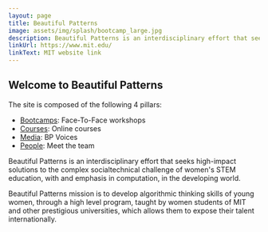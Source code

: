 ```yaml
---
layout: page
title: Beautiful Patterns
image: assets/img/splash/bootcamp_large.jpg 
description: Beautiful Patterns is an interdisciplinary effort that seeks high-impact solutions to the complex socialtechnical challenge of women's STEM education, with and emphasis in computation, in the developing world.
linkUrl: https://www.mit.edu/
linkText: MIT website link
---
```


## Welcome to Beautiful Patterns

The site is composed of the following 4 pillars:
- [Bootcamps](bootcamps.html): Face-To-Face workshops
- [Courses](courses.html): Online courses
- [Media](media.html): BP Voices 
- [People](people.html): Meet the team


Beautiful Patterns is an interdisciplinary effort that seeks high-impact solutions to the complex socialtechnical challenge of women's STEM education, with and emphasis in computation, in the developing world.

Beautiful Patterns mission is to develop algorithmic thinking skills of young women, through a high level program, taught by women students of MIT and other prestigious universities, which allows them to expose their talent internationally.